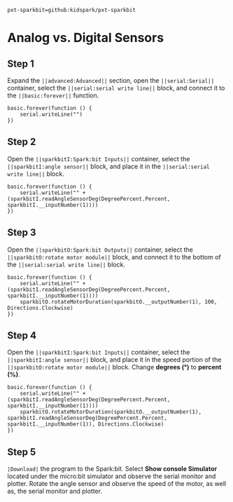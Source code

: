 ```package
pxt-sparkbit=github:kidspark/pxt-sparkbit
```

# Analog vs. Digital Sensors

## Step 1

Expand the ``||advanced:Advanced||`` section, open the ``||serial:Serial||`` container, select the ``||serial:serial write line||`` block, and connect it to the ``||basic:forever||`` function.

```blocks
basic.forever(function () {
    serial.writeLine("")
})
```
## Step 2

Open the ``||sparkbitI:Spark:bit Inputs||`` container, select the ``||sparkbitI:angle sensor||`` block, and place it in the ``||serial:serial write line||`` block.

```blocks
basic.forever(function () {
    serial.writeLine("" + (sparkbitI.readAngleSensorDeg(DegreePercent.Percent, sparkbitI.__inputNumber(1))))
})
```

## Step 3

Open the ``||sparkbitO:Spark:bit Outputs||`` container, select the ``||sparkbitO:rotate motor module||`` block, and connect it to the bottom of the ``||serial:serial write line||`` block.

``` blocks
basic.forever(function () {
    serial.writeLine("" + (sparkbitI.readAngleSensorDeg(DegreePercent.Percent, sparkbitI.__inputNumber(1))))
    sparkbitO.rotateMotorDuration(sparkbitO.__outputNumber(1), 100, Directions.Clockwise)
})
```

## Step 4

Open the ``||sparkbitI:Spark:bit Inputs||`` container, select the ``||sparkbitI:angle sensor||`` block, and place it in the speed portion of the ``||sparkbitO:rotate motor module||`` block. Change **degrees (°)** to **percent (%)**.

```blocks
basic.forever(function () {
    serial.writeLine("" + (sparkbitI.readAngleSensorDeg(DegreePercent.Percent, sparkbitI.__inputNumber(1))))
    sparkbitO.rotateMotorDuration(sparkbitO.__outputNumber(1), sparkbitI.readAngleSensorDeg(DegreePercent.Percent, sparkbitI.__inputNumber(1)), Directions.Clockwise)
})
```

## Step 5

``|Download|`` the program to the Spark:bit. Select **Show console Simulator** located under the micro:bit simulator and observe the serial monitor and plotter. Rotate the angle sensor and observe the speed of the motor, as well as, the serial monitor and plotter.

